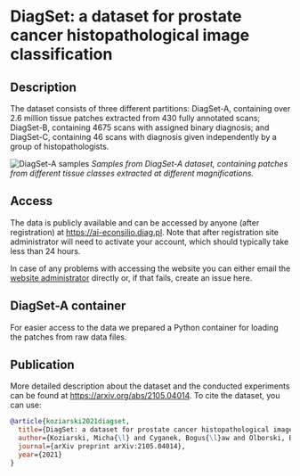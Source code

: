 # DiagSet: a dataset for prostate cancer histopathological image classification

## Description

The dataset consists of three different partitions: DiagSet-A, containing over 2.6 million tissue patches extracted from 430 fully annotated scans; DiagSet-B, containing 4675 scans with assigned binary diagnosis; and DiagSet-C, containing 46 scans with diagnosis given independently by a group of histopathologists.

![DiagSet-A samples](samples.png)
*Samples from DiagSet-A dataset, containing patches from different tissue classes extracted at different magnifications.*

## Access

The data is publicly available and can be accessed by anyone (after registration) at <https://ai-econsilio.diag.pl>. Note that after registration site administrator will need to activate your account, which should typically take less than 24 hours.

In case of any problems with accessing the website you can either email the [website administrator](mailto:pawel.wasowicz@diag.pl) directly or, if that fails, create an issue here.

## DiagSet-A container

For easier access to the data we prepared a Python container for loading the patches from raw data files.

## Publication

More detailed description about the dataset and the conducted experiments can be found at <https://arxiv.org/abs/2105.04014>. To cite the dataset, you can use:
```bibtex
@article{koziarski2021diagset,
  title={DiagSet: a dataset for prostate cancer histopathological image classification},
  author={Koziarski, Micha{\l} and Cyganek, Bogus{\l}aw and Olborski, Bogus{\l}aw and Antosz, Zbigniew and {\.Z}ydak, Marcin and Kwolek, Bogdan and W{\k{a}}sowicz, Pawe{\l} and Buka{\l}a, Andrzej and Swad{\'z}ba, Jakub and Sitkowski, Piotr},
  journal={arXiv preprint arXiv:2105.04014},
  year={2021}
}
```